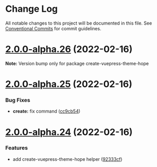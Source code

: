 # Change Log

All notable changes to this project will be documented in this file.
See [Conventional Commits](https://conventionalcommits.org) for commit guidelines.

# [2.0.0-alpha.26](https://github.com/vuepress-theme-hope/vuepress-theme-hope/compare/v2.0.0-alpha.25...v2.0.0-alpha.26) (2022-02-16)

**Note:** Version bump only for package create-vuepress-theme-hope

# [2.0.0-alpha.25](https://github.com/vuepress-theme-hope/vuepress-theme-hope/compare/v2.0.0-alpha.24...v2.0.0-alpha.25) (2022-02-16)

### Bug Fixes

- **create:** fix command ([cc9cb54](https://github.com/vuepress-theme-hope/vuepress-theme-hope/commit/cc9cb54f5b274c2e186e50ec53353caa3d997d33))

# [2.0.0-alpha.24](https://github.com/vuepress-theme-hope/vuepress-theme-hope/compare/v2.0.0-alpha.23...v2.0.0-alpha.24) (2022-02-16)

### Features

- add create-vuepress-theme-hope helper ([92333cf](https://github.com/vuepress-theme-hope/vuepress-theme-hope/commit/92333cfa468571887e285e6d545cdbc97e79bf26))

